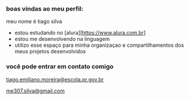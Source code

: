### boas vindas ao meu perfil: 

meu nome é tiago silva

- estou estudando no [alura][https://www.alura.com.br]
- estou me desenvolvendo na linguagem 
- utilizo esse espaço para minha organizaçao e compartilhamentos dos meus projetos desenvolvidos

### você pode entrar em contato comigo

tiago.emiliano.moreira@escola.pr.gov.br

me307.silva@gmail.com


